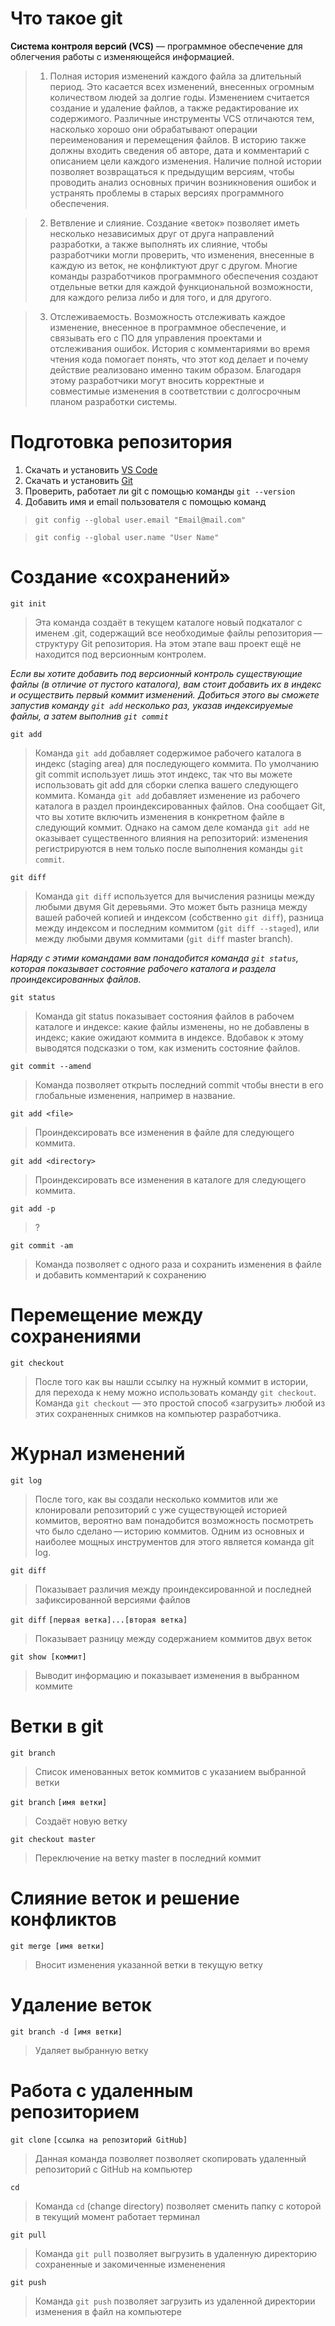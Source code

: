 # Что такое git

**Cистема контроля версий (VCS)** — программное обеспечение для облегчения работы с изменяющейся информацией.

> 1. Полная история изменений каждого файла за длительный период. Это касается всех изменений, внесенных огромным количеством людей за долгие годы. Изменением считается создание и удаление файлов, а также редактирование их содержимого. Различные инструменты VCS отличаются тем, насколько хорошо они обрабатывают операции переименования и перемещения файлов. В историю также должны входить сведения об авторе, дата и комментарий с описанием цели каждого изменения. Наличие полной истории позволяет возвращаться к предыдущим версиям, чтобы проводить анализ основных причин возникновения ошибок и устранять проблемы в старых версиях программного обеспечения. 

> 2. Ветвление и слияние. Создание «веток» позволяет иметь несколько независимых друг от друга направлений разработки, а также выполнять их слияние, чтобы разработчики могли проверить, что изменения, внесенные в каждую из веток, не конфликтуют друг с другом. Многие команды разработчиков программного обеспечения создают отдельные ветки для каждой функциональной возможности, для каждого релиза либо и для того, и для другого. 

> 3. Отслеживаемость. Возможность отслеживать каждое изменение, внесенное в программное обеспечение, и связывать его с ПО для управления проектами и отслеживания ошибок. История с комментариями во время чтения кода помогает понять, что этот код делает и почему действие реализовано именно таким образом. Благодаря этому разработчики могут вносить корректные и совместимые изменения в соответствии с долгосрочным планом разработки системы.

# Подготовка репозитория

1.	Скачать и установить [VS Code](https://code.visualstudio.com/docs/?dv=win)
2.	Скачать и установить [Git](https://git-scm.com/download/win)
3.	Проверить, работает ли git  с помощью команды 
`git --version`
4.	Добавить имя и email пользователя с помощью команд 

>`git config --global user.email "Email@mail.com"`

>`git config --global user.name "User Name"`

# Создание «сохранений»

`git init` 

>Эта команда создаёт в текущем каталоге новый подкаталог с именем .git, содержащий все необходимые файлы репозитория — структуру Git репозитория. На этом этапе ваш проект ещё не находится под версионным контролем. 

_Если вы хотите добавить под версионный контроль существующие файлы (в отличие от пустого каталога), вам стоит добавить их в индекс и осуществить первый коммит изменений. Добиться этого вы сможете запустив команду `git add` несколько раз, указав индексируемые файлы, а затем выполнив `git commit`_

`git add`

>Команда `git add` добавляет содержимое рабочего каталога в индекс (staging area) для последующего коммита. По умолчанию git commit использует лишь этот индекс, так что вы можете использовать git add для сборки слепка вашего следующего коммита.
Команда `git add` добавляет изменение из рабочего каталога в раздел проиндексированных файлов. Она сообщает Git, что вы хотите включить изменения в конкретном файле в следующий коммит. Однако на самом деле команда `git add` не оказывает существенного влияния на репозиторий: изменения регистрируются в нем только после выполнения команды `git commit`.

`git diff` 

>Команда `git diff` используется для вычисления разницы между любыми двумя Git деревьями. Это может быть разница между вашей рабочей копией и индексом (собственно `git diff`), разница между индексом и последним коммитом (`git diff --staged`), или между любыми двумя коммитами (`git diff` master branch).

_Наряду с этими командами вам понадобится команда `git status`, которая показывает состояние рабочего каталога и раздела проиндексированных файлов._



`git status` 
>Команда git status показывает состояния файлов в рабочем каталоге и индексе: какие файлы изменены, но не добавлены в индекс; какие ожидают коммита в индексе. Вдобавок к этому выводятся подсказки о том, как изменить состояние файлов.

`git commit --amend`

>Команда позволяет открыть последний commit чтобы внести в его глобальные изменения, например в название. 

`git add <file>` 
>Проиндексировать все изменения в файле <file> для следующего коммита.

`git add <directory>` 
>Проиндексировать все изменения в каталоге <directory> для следующего коммита.

`git add -p` 
> ?


`git commit -am`
>Команда позволяет с одного раза и сохранить изменения в файле и добавить комментарий к сохранению

# Перемещение между сохранениями

`git checkout`

> После того как вы нашли ссылку на нужный коммит в истории, для перехода к нему можно использовать команду `git checkout`. Команда `git checkout` — это простой способ «загрузить» любой из этих сохраненных снимков на компьютер разработчика.

# Журнал изменений

`git log ` 

> После того, как вы создали несколько коммитов или же клонировали репозиторий с уже существующей историей коммитов, вероятно вам понадобится возможность посмотреть что было сделано — историю коммитов. Одним из основных и наиболее мощных инструментов для этого является команда git log.

`git diff`

>Показывает различия между проиндексированной и последней зафиксированной версиями файлов

`git diff` `[первая ветка]...[вторая ветка]`

>Показывает разницу между содержанием коммитов двух веток

`git show [коммит]`
>Выводит информацию и показывает изменения в выбранном коммите

# Ветки в git

`git branch`

>Список именованных веток коммитов с указанием выбранной ветки

`git branch` `[имя ветки]`

>Создаёт новую ветку

`git checkout master`

>Переключение на ветку master в последний коммит
# Слияние веток и решение конфликтов

`git merge [имя ветки]` 

>Вносит изменения указанной ветки в текущую ветку
# Удаление веток

`git branch -d [имя ветки]` 

>Удаляет выбранную ветку

# Работа с удаленным репозиторием

`git clone` `[ссылка на репозиторий GitHub]`

> Данная команда позволяет позволяет скопировать удаленный репозиторий с GitHub на компьютер

`cd` 

> Команда `cd` (change directory) позволяет сменить папку с которой в текущий момент работает терминал

`git pull`

>Команда `git pull` позволяет выгрузить в удаленную директорию сохраненные и закомиченные измененения 

`git push`

> Команда `git push` позволяет загрузить из удаленной директории изменения в файл на компьютере